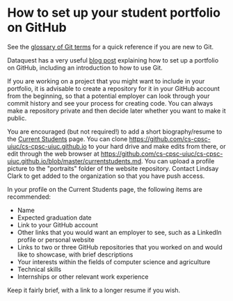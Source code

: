 # How to set up your student portfolio on GitHub

See the [glossary of Git terms](gitglossary.md) for a quick reference if you are
new to Git.

Dataquest has a very useful
[blog post](https://www.dataquest.io/blog/how-to-share-data-science-portfolio/)
explaining how to set up a portfolio on GitHub, including an introduction to
how to use Git.

If you are working on a project that you might want to include in your
portfolio, it is advisable to create a repository for it in your GitHub account
from the beginning, so that a potential employer can look through your commit
history and see your process for creating code.  You can always make a
repository private and then decide later whether you want to make it public.

You are encouraged (but not required!) to add a short biography/resume to
the [Current Students](currentstudents.md) page.  You can clone
https://github.com/cs-cpsc-uiuc/cs-cpsc-uiuc.github.io to your hard drive
and make edits from there, or edit through the web browser at
https://github.com/cs-cpsc-uiuc/cs-cpsc-uiuc.github.io/blob/master/currentstudents.md.
You can upload a profile picture to the "portraits" folder of the website
repository.  Contact Lindsay Clark to get added to the organization so that you
have push access.

In your profile on the Current Students page, the following items are
recommended:
* Name
* Expected graduation date
* Link to your GitHub account
* Other links that you would want an employer to see, such as a LinkedIn profile
or personal website
* Links to two or three GitHub repositories that you worked on and would like to
showcase, with brief descriptions
* Your interests within the fields of computer science and agriculture
* Technical skills
* Internships or other relevant work experience

Keep it fairly brief, with a link to a longer resume if you wish.
